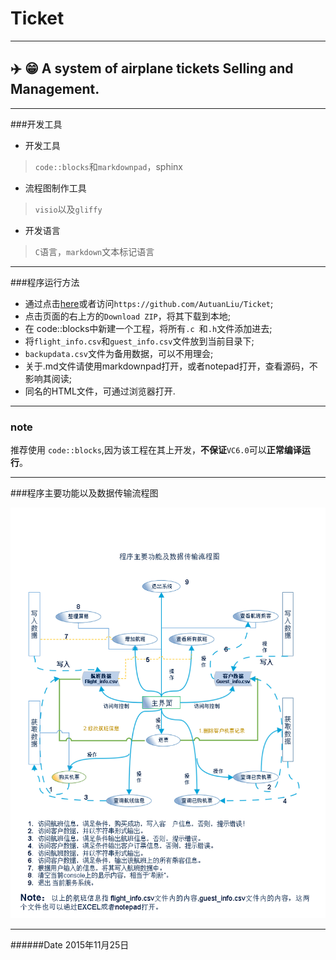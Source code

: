 # Ticket     

****
:airplane:  :grin:
**A system of airplane tickets Selling and Management.** 
---  
---
###开发工具
* 开发工具   
>`code::blocks`和`markdownpad`，sphinx
   
* 流程图制作工具
>`visio`以及`gliffy`     

* 开发语言       
> `C`语言，`markdown`文本标记语言       

---  
  
###程序运行方法
* 通过点击[here](https://github.com/AutuanLiu/Ticket "source code")或者访问`https://github.com/AutuanLiu/Ticket`;  
* 点击页面的右上方的`Download ZIP`，将其下载到本地;  
* 在 code::blocks中新建一个工程，将所有`.c `和`.h`文件添加进去;  
* 将`flight_info.csv`和`guest_info.csv`文件放到当前目录下;  
* `backupdata.csv`文件为备用数据，可以不用理会;  
* 关于.md文件请使用markdownpad打开，或者notepad打开，查看源码，不影响其阅读;   
* 同名的HTML文件，可通过浏览器打开.


---
### note  
推荐使用 `code::blocks`,因为该工程在其上开发，**不保证**`VC6.0`可以**正常编译运行**。     

---
###程序主要功能以及数据传输流程图

![flowchart](https://github.com/AutuanLiu/Ticket/blob/master/images/FlowChart.png)    

---
######Date
2015年11月25日

